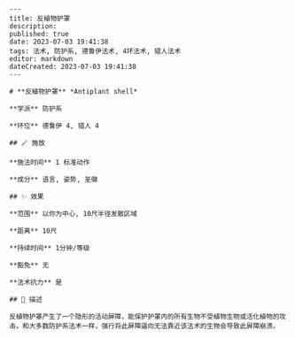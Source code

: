 
    ---
    title: 反植物护罩
    description: 
    published: true
    date: 2023-07-03 19:41:38
    tags: 法术, 防护系, 德鲁伊法术, 4环法术, 猎人法术
    editor: markdown
    dateCreated: 2023-07-03 19:41:38
    ---

    # **反植物护罩** *Antiplant shell*

    **学派** 防护系 

    **环位** 德鲁伊 4, 猎人 4

    ## 🪄 施放

    **施法时间** 1 标准动作

    **成分** 语言, 姿势, 圣徽

    ## ✨ 效果  

    **范围** 以你为中心, 10尺半径发散区域

    **距离** 10尺  

    **持续时间** 1分钟/等级 

    **豁免** 无

    **法术抗力** 是

    ## 📖 描述

    反植物护罩产生了一个隐形的活动屏障，能保护护罩内的所有生物不受植物生物或活化植物的攻击。和大多数防护系法术一样，强行将此屏障逼向无法靠近该法术的生物会导致此屏障崩溃。
    